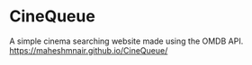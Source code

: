 # CineQueue
A simple cinema searching website made using the OMDB API.
https://maheshmnair.github.io/CineQueue/
